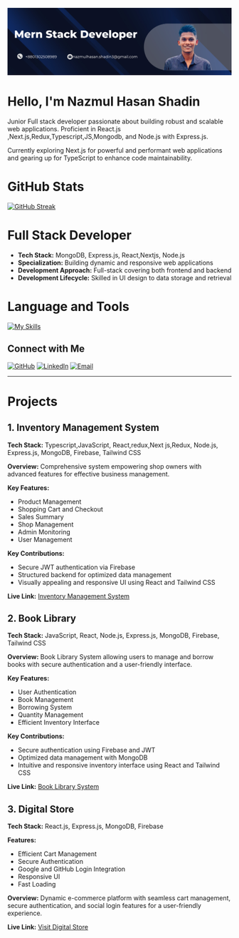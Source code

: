[![LinkedIn Banner](./cover/Dark%20Blue%20Modern%20Business%20LinkedIn%20Banner%20(1).png "LinkedIn Banner")](https://www.linkedin.com/in/nazmul-hasan-shadin-8b4954155/)

# Hello, I'm Nazmul Hasan Shadin

Junior Full stack developer passionate about building robust and scalable web applications. Proficient in  React.js ,Next.js,Redux,Typescript,JS,Mongodb, and Node.js with Express.js.

Currently exploring Next.js for powerful and performant web applications and gearing up for TypeScript to enhance code maintainability.

# GitHub Stats
<a href="https://git.io/streak-stats"><img src="https://streak-stats.demolab.com?user=Nazmul-Hasan-Shadin&theme=dark" alt="GitHub Streak" /></a>





# Full Stack Developer

- **Tech Stack:** MongoDB, Express.js, React,Nextjs, Node.js
- **Specialization:** Building dynamic and responsive web applications
- **Development Approach:** Full-stack covering both frontend and backend
- **Development Lifecycle:** Skilled in UI design to data storage and retrieval

# Language and Tools

[![My Skills](https://skillicons.dev/icons?i=react,nextjs,js,expressjs,prisma,nodejs,mongodb,firebase,tailwind,css,html)](https://skillicons.dev)

## Connect with Me

[![GitHub](https://img.shields.io/badge/GitHub--blue?style=flat-square&logo=github&logoColor=white&logoWidth=20)](https://github.com/YourUsername)
[![LinkedIn](https://img.shields.io/badge/LinkedIn-YourName-blue?style=flat-square&logo=linkedin&logoColor=white&logoWidth=40)](https://www.linkedin.com/in/nazmul-hasan-shadin-8b4954155)
[![Email](https://img.shields.io/badge/Email-YourEmail-blue?style=flat-square&logo=gmail&logoColor=white&logoWidth=20)](mailto:nazmulhasan.shadin3@gmail.com)

---

# Projects

## 1. Inventory Management System

**Tech Stack:** Typescript,JavaScript, React,redux,Next js,Redux, Node.js, Express.js, MongoDB, Firebase, Tailwind CSS

**Overview:**
Comprehensive system empowering shop owners with advanced features for effective business management.

**Key Features:**
- Product Management
- Shopping Cart and Checkout
- Sales Summary
- Shop Management
- Admin Monitoring
- User Management

**Key Contributions:**
- Secure JWT authentication via Firebase
- Structured backend for optimized data management
- Visually appealing and responsive UI using React and Tailwind CSS

**Live Link:** [Inventory Management System](https://inventory-management-system7.web.app/)

## 2. Book Library

**Tech Stack:** JavaScript, React, Node.js, Express.js, MongoDB, Firebase, Tailwind CSS

**Overview:**
Book Library System allowing users to manage and borrow books with secure authentication and a user-friendly interface.

**Key Features:**
- User Authentication
- Book Management
- Borrowing System
- Quantity Management
- Efficient Inventory Interface

**Key Contributions:**
- Secure authentication using Firebase and JWT
- Optimized data management with MongoDB
- Intuitive and responsive inventory interface using React and Tailwind CSS

**Live Link:** [Book Library System](https://book-library2.firebaseapp.com/)

## 3. Digital Store

**Tech Stack:** React.js, Express.js, MongoDB, Firebase

**Features:**
- Efficient Cart Management
- Secure Authentication
- Google and GitHub Login Integration
- Responsive UI
- Fast Loading

**Overview:**
Dynamic e-commerce platform with seamless cart management, secure authentication, and social login features for a user-friendly experience.

**Live Link:** [Visit Digital Store](https://technology-electronics1.web.app/)
